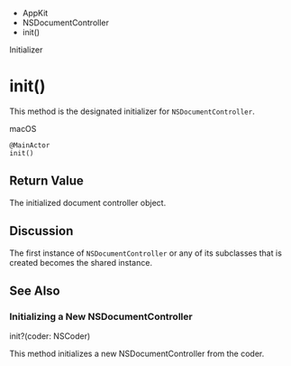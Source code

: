

- AppKit
- NSDocumentController
-  init() 

Initializer

# init()

This method is the designated initializer for `NSDocumentController`.

macOS

``` source
@MainActor
init()
```

## Return Value

The initialized document controller object.

## Discussion

The first instance of `NSDocumentController` or any of its subclasses that is created becomes the shared instance.

## See Also

### Initializing a New NSDocumentController

init?(coder: NSCoder)

This method initializes a new NSDocumentController from the coder.

